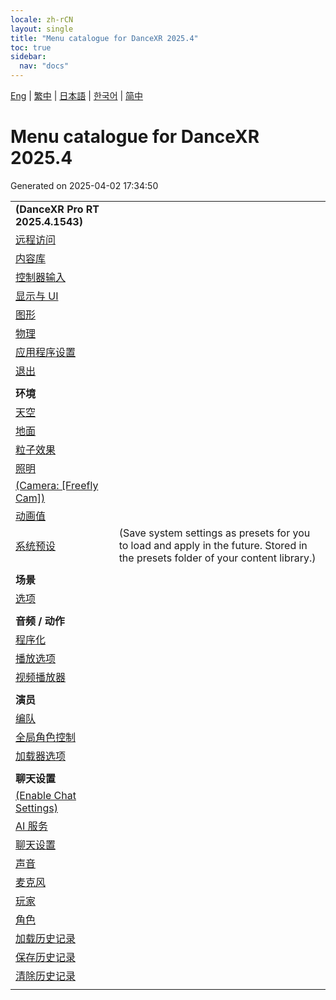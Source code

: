 ```yaml
---
locale: zh-rCN
layout: single
title: "Menu catalogue for DanceXR 2025.4"
toc: true
sidebar:
  nav: "docs"
---
```


[Eng](/dancexr/menu/2025.4/menu) | [繁中](/tw/dancexr/menu/2025.4/menu) | [日本語](/jp/dancexr/menu/2025.4/menu) | [한국어](/kr/dancexr/menu/2025.4/menu) | [简中](/zh/dancexr/menu/2025.4/menu)

# Menu catalogue for DanceXR 2025.4

Generated on 2025-04-02 17:34:50

| | |
| :--- | :--- |
| **(DanceXR Pro RT 2025.4.1543)** |  |
| [远程访问](system/remote_access) |  | 
| [内容库](system/library) |  | 
| [控制器输入](system/input_settings) |  | 
| [显示与 UI](system/screen) |  | 
| [图形](system/graphics) |  | 
| [物理](system/physics) |  | 
| [应用程序设置](system/application_settings) |  | 
| [退出](system/exit) |  | 
| | |
| **环境** |  |
| [天空](scene/sky) |  | 
| [地面](scene/ground) |  | 
| [粒子效果](scene/particles) |  | 
| [照明](scene/lighting) |  | 
| [(Camera: [Freefly Cam])](scene/motion_select) |  | 
| [动画值](scene/auto_updates) |  | 
| [系统预设](scene/system_presets) | (Save system settings as presets for you to load and apply in the future. Stored in the presets folder of your content library.) | 
| | |
| **场景** |  |
| [选项](stage/scene) |  | 
| | |
| **音频 / 动作** |  |
| [程序化](motion/procedural) |  | 
| [播放选项](motion/motion_loader) |  | 
| [视频播放器](motion/video_player) |  | 
| | |
| **演员** |  |
| [编队](actors/formation) |  | 
| [全局角色控制](actors/global_actor_control) |  | 
| [加载器选项](actors/loader_options) |  | 
| | |
| **聊天设置** |  |
| [(Enable Chat Settings)](chat/enabled) |  | 
| [AI 服务](chat/ai_service) |  | 
| [聊天设置](chat/chat_settings) |  | 
| [声音](chat/voice) |  | 
| [麦克风](chat/microphone) |  | 
| [玩家](chat/chat_player) |  | 
| [角色](chat/characters) |  | 
| [加载历史记录](chat/load_history) |  | 
| [保存历史记录](chat/save_history) |  | 
| [清除历史记录](chat/clear_history) |  | 
| | |

